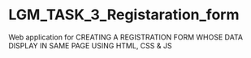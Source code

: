 # LGM_TASK_3_Registaration_form
Web application  for CREATING A REGISTRATION FORM WHOSE DATA DISPLAY IN SAME PAGE USING HTML, CSS &amp; JS
